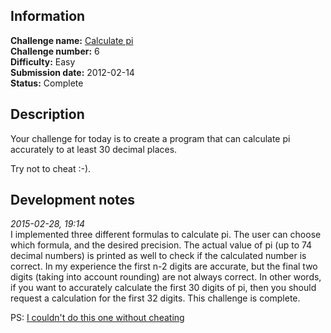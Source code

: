 ## Information

**Challenge name:** [Calculate pi](http://www.reddit.com/r/dailyprogrammer/comments/pp53w/2142012_challenge_6_easy/)  
**Challenge number:** 6  
**Difficulty:** Easy  
**Submission date:** 2012-02-14  
**Status:** Complete

## Description

Your challenge for today is to create a program that can calculate pi accurately to at least 30 decimal
places. 

Try not to cheat :-).

## Development notes

*2015-02-28, 19:14*  
I implemented three different formulas to calculate pi. The user can choose which formula, and the desired
precision. The actual value of pi (up to 74 decimal numbers) is printed as well to check if the calculated
number is correct. In my experience the first n-2 digits are accurate, but the final two digits (taking into
account rounding) are not always correct. In other words, if you want to accurately calculate the first
30 digits of pi, then you should request a calculation for the first 32 digits. This challenge is complete.

PS: [I couldn't do this one without cheating](http://thelivingpearl.com/2013/05/28/computing-pi-with-python/)
